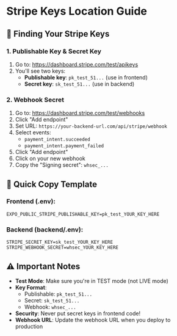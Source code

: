 # Stripe Keys Location Guide

## 🔑 Finding Your Stripe Keys

### 1. Publishable Key & Secret Key
1. Go to: https://dashboard.stripe.com/test/apikeys
2. You'll see two keys:
   - **Publishable key**: `pk_test_51...` (use in frontend)
   - **Secret key**: `sk_test_51...` (use in backend)

### 2. Webhook Secret
1. Go to: https://dashboard.stripe.com/test/webhooks
2. Click "Add endpoint"
3. Set URL: `https://your-backend-url.com/api/stripe/webhook`
4. Select events:
   - `payment_intent.succeeded`
   - `payment_intent.payment_failed`
5. Click "Add endpoint"
6. Click on your new webhook
7. Copy the "Signing secret": `whsec_...`

## 📝 Quick Copy Template

### Frontend (.env):
```
EXPO_PUBLIC_STRIPE_PUBLISHABLE_KEY=pk_test_YOUR_KEY_HERE
```

### Backend (backend/.env):
```
STRIPE_SECRET_KEY=sk_test_YOUR_KEY_HERE
STRIPE_WEBHOOK_SECRET=whsec_YOUR_KEY_HERE
```

## ⚠️ Important Notes

- **Test Mode**: Make sure you're in TEST mode (not LIVE mode)
- **Key Format**: 
  - Publishable: `pk_test_51...`
  - Secret: `sk_test_51...`
  - Webhook: `whsec_...`
- **Security**: Never put secret keys in frontend code!
- **Webhook URL**: Update the webhook URL when you deploy to production

